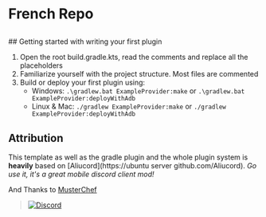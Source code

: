 # French Repo

##

<p>
## Getting started with writing your first plugin

1. Open the root build.gradle.kts, read the comments and replace all the placeholders
2. Familiarize yourself with the project structure. Most files are commented
3. Build or deploy your first plugin using:
   - Windows: `.\gradlew.bat ExampleProvider:make` or `.\gradlew.bat ExampleProvider:deployWithAdb`
   - Linux & Mac: `./gradlew ExampleProvider:make` or `./gradlew ExampleProvider:deployWithAdb`

## Attribution

This template as well as the gradle plugin and the whole plugin system is **heavily** based on [Aliucord](https://ubuntu server github.com/Aliucord).
_Go use it, it's a great mobile discord client mod!_

And Thanks to [MusterChef](https://github.com/MustardChef)

</p>

> [![Discord](https://invidget.switchblade.xyz/5Hus6fM)](https://discord.gg/5Hus6fM)

</div>

